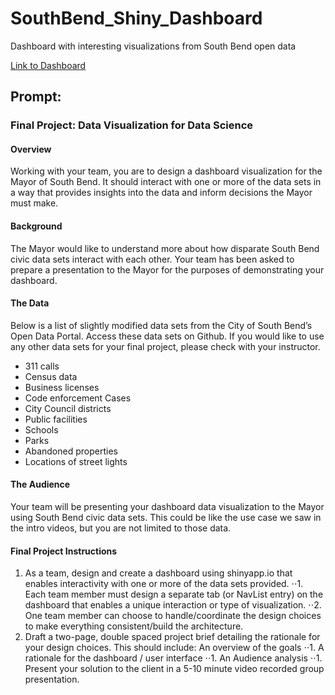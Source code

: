 # SouthBend_Shiny_Dashboard
Dashboard with interesting visualizations from South Bend open data

[Link to Dashboard](https://hunterkempf.shinyapps.io/Final_Hunter/)

## Prompt:

### Final Project: Data Visualization for Data Science
#### Overview
Working with your team, you are to design a dashboard visualization for the Mayor of South Bend. It should interact with one or more of the data sets in a way that provides insights into the data and inform decisions the Mayor must make.  

#### Background
The Mayor would like to understand more about how disparate South Bend civic data sets interact with each other. Your team has been asked to prepare a presentation to the Mayor for the purposes of demonstrating your dashboard.

#### The Data
Below is a list of slightly modified data sets from the City of South Bend’s Open Data Portal. Access these data sets on Github. If you would like to use any other data sets for your final project, please check with your instructor.
 - 311 calls
 - Census data
 - Business licenses
 - Code enforcement Cases
 - City Council districts
 - Public facilities
 - Schools
 - Parks
 - Abandoned properties
 - Locations of street lights
 
#### The Audience
Your team will be presenting your dashboard data visualization to the Mayor using South Bend civic data sets. This could be like the use case we saw in the intro videos, but you are not limited to those data.


#### Final Project Instructions

1. As a team, design and create a dashboard using shinyapp.io that enables interactivity with one or more of the data sets provided.
 ⋅⋅1. Each team member must design a separate tab (or NavList entry) on the dashboard that enables a unique interaction or type of visualization.
 ⋅⋅2. One team member can choose to handle/coordinate the design choices to make everything consistent/build the architecture.
2. Draft a two-page, double spaced project brief detailing the rationale for your design choices. This should include:
An overview of the goals
 ⋅⋅1. A rationale for the dashboard / user interface
 ⋅⋅1. An Audience analysis
 ⋅⋅1. Present your solution to the client in a 5-10 minute video recorded group presentation.

